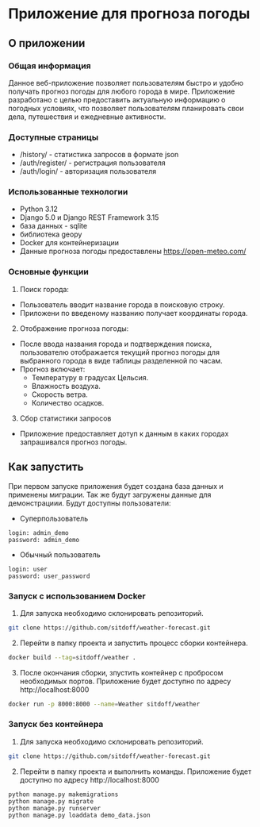 # Приложение для прогноза погоды

## О приложении

### Общая информация

Данное веб-приложение позволяет пользователям быстро и удобно получать прогноз погоды для любого города в мире. Приложение разработано с целью предоставить актуальную информацию о погодных условиях, что позволяет пользователям планировать свои дела, путешествия и ежедневные активности.

### Доступные страницы

-   /history/ - статистика запросов в формате json
-   /auth/register/ - регистрация пользователя
-   /auth/login/ - авторизация пользователя

### Использованные технологии

-   Python 3.12
-   Django 5.0 и Django REST Framework 3.15
-   база данных - sqlite
-   библиотека geopy
-   Docker для контейнеризации
-   Данные прогноза погоды предоставлены https://open-meteo.com/

### Основные функции

1. Поиск города:

-   Пользователь вводит название города в поисковую строку.
-   Приложени по введеному названию получает координаты города.

2. Отображение прогноза погоды:

-   После ввода названия города и подтверждения поиска, пользователю отображается текущий прогноз погоды для выбранного города в виде таблицы разделенной по часам.
-   Прогноз включает:
    -   Температуру в градусах Цельсия.
    -   Влажность воздуха.
    -   Скорость ветра.
    -   Количество осадков.

3. Сбор статистики запросов

-   Приложение предоставляет дотуп к данным в каких городах запрашивался прогноз погоды.

## Как запустить

При первом запуске приложения будет создана база данных и применены миграции. Так же будут загружены данные для демонстрациии.
Будут доступны пользователи:

-   Суперпользователь

```
login: admin_demo
password: admin_demo

```

-   Обычный пользователь

```
login: user
password: user_password
```

### Запуск с использованием Docker

1. Для запуска необходимо склонировать репозиторий.

```bash
git clone https://github.com/sitdoff/weather-forecast.git
```

2. Перейти в папку проекта и запустить процесс сборки контейнера.

```bash
docker build --tag=sitdoff/weather .
```

3. После окончания сборки, зпустить контейнер с пробросом необходимых портов. Приложение будет доступно по адресу http://localhost:8000

```bash
docker run -p 8000:8000 --name=Weather sitdoff/weather
```

### Запуск без контейнера

1. Для запуска необходимо склонировать репозиторий.

```bash
git clone https://github.com/sitdoff/weather-forecast.git
```

2. Перейти в папку проекта и выполнить команды. Приложение будет доступно по адресу http://localhost:8000

```
python manage.py makemigrations
python manage.py migrate
python manage.py runserver
python manage.py loaddata demo_data.json
```
